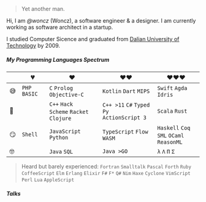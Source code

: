 > Yet another man.

Hi, I am _@woncz_ (Woncz), a software engineer & a designer. I am currently working as software architect in a startup.

I studied Computer Sicence and graduated from [Dalian University of Technology](https://www.dlut.edu.cn/) by 2009.

##### My Programming Languages Spectrum

|     | 💔️           | ❤️ ️                                          | ❤️❤️ ️                                          | ❤️❤️❤️ ️                                      |
| --- | ------------- | --------------------------------------------- | ----------------------------------------------- | --------------------------------------------- |
| 😅  | `PHP` `BASIC` | `C` `Prolog` <br> `Objective-C`               | `Kotlin` `Dart` `MIPS`                          | `Swift` `Agda` `Idris`                        |
| 🧐  |               | `C++` `Hack` <br> `Scheme` `Racket` `Clojure` | `C++ >11` `C#` `Typed Py` <br> `ActionScript 3` | `Scala` `Rust`                                |
| 😏  | `Shell`       | `JavaScript` `Python`                         | `TypeScript` `Flow` `WASM`                      | `Haskell` `Coq` <br> `SML` `OCaml` `ReasonML` |
| 🤓  |               | `Java` `SQL`                                  | `Java >GO`                                      | `λ` `Λ` `Π` `Σ`                               |

> Heard but barely experienced: `Fortran` `Smalltalk` `Pascal` `Forth` `Ruby` `CoffeeScript` `Elm` `Erlang` `Elixir` `F#` `F*` `Q#` `Nim` `Haxe` `Cyclone` `VimScript` `Perl` `Lua` `AppleScript`

##### Talks
